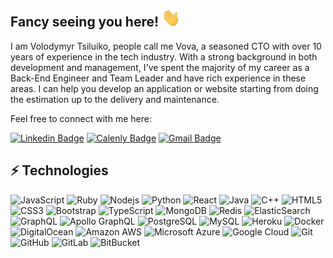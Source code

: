 ## Fancy seeing you here! <img src="https://github.com/ptiforka/ptiforka/blob/main/wave.gif" width="30">

I am Volodymyr Tsiluiko, people call me Vova, a seasoned CTO with over 10 years of experience in the tech industry. 
With a strong background in both development and management, I've spent the majority of my career as a Back-End Engineer and Team Leader and have rich experience in these areas.
I can help you develop an application or website starting from doing the estimation up to the delivery and maintenance.

Feel free to connect with me here:

[![Linkedin Badge](https://img.shields.io/badge/-Vova_Tsiluko-blue?style=flat-square&logo=Linkedin&logoColor=white&link=https://www.linkedin.com/in/volodymyr-tsiluiko/)](https://www.linkedin.com/in/volodymyr-tsiluiko/)
[![Calenly Badge](https://img.shields.io/badge/-Book_A_Call-03a57a?style=flat-square&labelColor=000000&logo=Calendly&logoColor=blue&link=https://calendly.com/itresistance-vova/30min
)](https://calendly.com/itresistance-vova/30min)
[![Gmail Badge](https://img.shields.io/badge/-vova@itresistance.com-c14438?style=flat-square&logo=Gmail&logoColor=white&link=mailto:vova@itresistance.com)](mailto:vova@itresistance.com)

## ⚡ Technologies

![JavaScript](https://img.shields.io/badge/-JavaScript-black?style=flat-square&logo=javascript)
![Ruby](https://img.shields.io/badge/-Ruby-red?style=flat-square&logo=ruby)
![Nodejs](https://img.shields.io/badge/-Nodejs-black?style=flat-square&logo=Node.js)
![Python](https://img.shields.io/badge/-Python-black?style=flat-square&logo=Python)
![React](https://img.shields.io/badge/-React-black?style=flat-square&logo=react)
![Java](https://img.shields.io/badge/-java-E34A86?style=flat-square&logo=java)
![C++](https://img.shields.io/badge/-C++-00599C?style=flat-square&logo=c)
![HTML5](https://img.shields.io/badge/-HTML5-E34F26?style=flat-square&logo=html5&logoColor=white)
![CSS3](https://img.shields.io/badge/-CSS3-1572B6?style=flat-square&logo=css3)
![Bootstrap](https://img.shields.io/badge/-Bootstrap-563D7C?style=flat-square&logo=bootstrap)
![TypeScript](https://img.shields.io/badge/-TypeScript-007ACC?style=flat-square&logo=typescript)
![MongoDB](https://img.shields.io/badge/-MongoDB-black?style=flat-square&logo=mongodb)
![Redis](https://img.shields.io/badge/-Redis-black?style=flat-square&logo=Redis)
![ElasticSearch](https://img.shields.io/badge/-ElasticSearch-005571?style=flat-square&logo=elasticsearch)
![GraphQL](https://img.shields.io/badge/-GraphQL-E10098?style=flat-square&logo=graphql)
![Apollo GraphQL](https://img.shields.io/badge/-Apollo%20GraphQL-311C87?style=flat-square&logo=apollo-graphql)
![PostgreSQL](https://img.shields.io/badge/-PostgreSQL-336791?style=flat-square&logo=postgresql)
![MySQL](https://img.shields.io/badge/-MySQL-black?style=flat-square&logo=mysql)
![Heroku](https://img.shields.io/badge/-Heroku-430098?style=flat-square&logo=heroku)
![Docker](https://img.shields.io/badge/-Docker-black?style=flat-square&logo=docker)
![DigitalOcean](https://img.shields.io/badge/-Digital%20Ocean-darkblue?style=flat-square&logo=digitalocean)
![Amazon AWS](https://img.shields.io/badge/Amazon%20AWS-232F3E?style=flat-square&logo=amazon-aws)
![Microsoft Azure](https://img.shields.io/badge/Microsoft%20Azure-232F7E?style=flat-square&logo=microsoft-azure)
![Google Cloud](https://img.shields.io/badge/Google%20Cloud-black?style=flat-square&logo=google-cloud)
![Git](https://img.shields.io/badge/-Git-black?style=flat-square&logo=git)
![GitHub](https://img.shields.io/badge/-GitHub-181717?style=flat-square&logo=github)
![GitLab](https://img.shields.io/badge/-GitLab-FCA121?style=flat-square&logo=gitlab)
![BitBucket](https://img.shields.io/badge/-BitBucket-darkblue?style=flat-square&logo=bitbucket)
